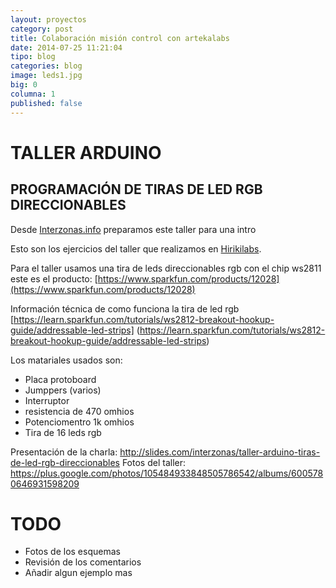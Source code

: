 ```yaml
---
layout: proyectos
category: post
title: Colaboración misión control con artekalabs
date: 2014-07-25 11:21:04
tipo: blog
categories: blog
image: leds1.jpg
big: 0
columna: 1
published: false
---
```


TALLER ARDUINO
==============

PROGRAMACIÓN DE TIRAS DE LED RGB DIRECCIONABLES
-----------------------------------------------

<!--mas-->

Desde [Interzonas.info](http://interzonas.info) preparamos este taller para una intro

Esto son los ejercicios del taller que realizamos en [Hirikilabs](http://hirikilabs.tabakalera.eu/).

Para el taller usamos una tira de leds direccionables rgb con el chip ws2811 este es el producto:
[https://www.sparkfun.com/products/12028](https://www.sparkfun.com/products/12028)

Información técnica de como funciona la tira de led rgb [https://learn.sparkfun.com/tutorials/ws2812-breakout-hookup-guide/addressable-led-strips] (https://learn.sparkfun.com/tutorials/ws2812-breakout-hookup-guide/addressable-led-strips)

Los matariales usados son:

* Placa protoboard
* Jumppers (varios)
* Interruptor
* resistencia de 470 omhios
* Potenciomentro 1k omhios
* Tira de 16 leds rgb

Presentación de la charla: http://slides.com/interzonas/taller-arduino-tiras-de-led-rgb-direccionables
Fotos del taller:  https://plus.google.com/photos/105484933848505786542/albums/6005780646931598209

TODO
====

* Fotos de los esquemas
* Revisión de los comentarios
* Añadir algun ejemplo mas
